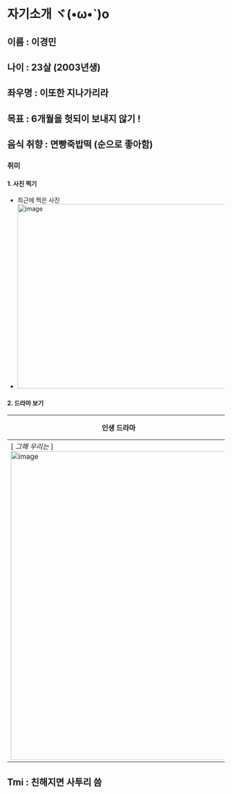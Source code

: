 # 자기소개 ヾ(•ω•`)o
## 이름 : 이경민
## 나이 : 23살 (2003년생)
## 좌우명 : 이또한 지나가리라
## 목표 : 6개월을 헛되이 보내지 않기 !
## 음식 취향 : 면빵죽밥떡 (순으로 좋아함)

### 취미
#### 1. 사진 찍기
  * 최근에 찍은 사진
  *  <img width="640" height="427" alt="image" src="https://github.com/user-attachments/assets/6ba4cf44-546e-4ad6-9dcb-6574395a5b2c" />
#### 2. 드라마 보기

| 인생 드라마 | 최근에 보고있는 드라마|
|------------|----------------------|
|[ *그해 우리는* ] <img width="500" height="715" alt="image" src="https://github.com/user-attachments/assets/1911eced-a711-4e73-bc24-7cf17b5748d4" />|[ *Friends* ] ![LeatylrsFriendsGIF (2)](https://github.com/user-attachments/assets/fc32be9d-c28a-4a18-9602-394c861aed26) |


## Tmi : 친해지면 사투리 씀
